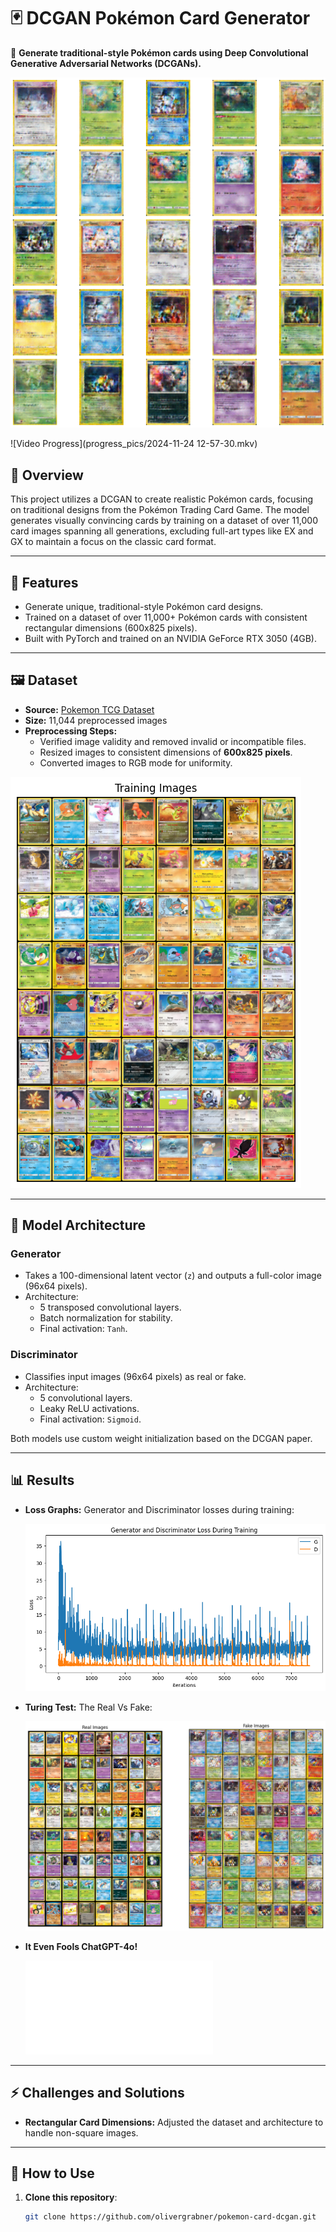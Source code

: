 # 🃏 DCGAN Pokémon Card Generator

🎨 **Generate traditional-style Pokémon cards using Deep Convolutional Generative Adversarial Networks (DCGANs).**

![Generations](progress_pics/4x5.png) 

![Video Progress](progress_pics/2024-11-24 12-57-30.mkv) 

## 📖 Overview

This project utilizes a DCGAN to create realistic Pokémon cards, focusing on traditional designs from the Pokémon Trading Card Game. The model generates visually convincing cards by training on a dataset of over 11,000 card images spanning all generations, excluding full-art types like EX and GX to maintain a focus on the classic card format.

---

## 🚀 Features

- Generate unique, traditional-style Pokémon card designs.
- Trained on a dataset of over 11,000+ Pokémon cards with consistent rectangular dimensions (600x825 pixels).
- Built with PyTorch and trained on an NVIDIA GeForce RTX 3050 (4GB).

---

## 🖼️ Dataset

- **Source:** [Pokemon TCG Dataset](https://github.com/PokemonTCG/pokemon-tcg-data)
- **Size:** 11,044 preprocessed images
- **Preprocessing Steps:**
  - Verified image validity and removed invalid or incompatible files.
  - Resized images to consistent dimensions of **600x825 pixels**.
  - Converted images to RGB mode for uniformity.

![Training Data](progress_pics/output.png) 

---

## 🧠 Model Architecture

### Generator
- Takes a 100-dimensional latent vector (`z`) and outputs a full-color image (96x64 pixels).
- Architecture:
  - 5 transposed convolutional layers.
  - Batch normalization for stability.
  - Final activation: `Tanh`.

### Discriminator
- Classifies input images (96x64 pixels) as real or fake.
- Architecture:
  - 5 convolutional layers.
  - Leaky ReLU activations.
  - Final activation: `Sigmoid`.

Both models use custom weight initialization based on the DCGAN paper.

---

## 📊 Results
- **Loss Graphs:** Generator and Discriminator losses during training:
  
  ![Loss Graph](progress_pics/Loss_training.png)

- **Turing Test:** The Real Vs Fake:
  
  ![Real VS Fake](progress_pics/real_vs_fake.png)

- **It Even Fools ChatGPT-4o!**

  ![Real VS Fake](progress_pics/fools_gpt.pdf)
---

## ⚡ Challenges and Solutions

- **Rectangular Card Dimensions:** Adjusted the dataset and architecture to handle non-square images.


---

## 🤖 How to Use

1. **Clone this repository**:
   ```bash
   git clone https://github.com/olivergrabner/pokemon-card-dcgan.git

